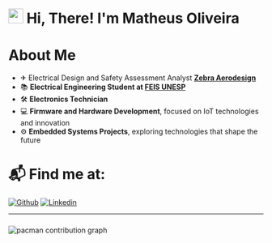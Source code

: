 # <img src="https://github.com/TheDudeThatCode/TheDudeThatCode/blob/master/Assets/Hi.gif" width="29px"> Hi, There! I'm Matheus Oliveira

# About Me
* ✈ Electrical Design and Safety Assessment Analyst **[Zebra Aerodesign](https://www.instagram.com/equipe_zebra/)**  
* 📚 **Electrical Engineering Student at [FEIS UNESP](https://www.feis.unesp.br/#!/dee)**  
* 🛠 **Electronics Technician**
* 💻 **Firmware and Hardware Development**, focused on IoT technologies and innovation  
* ⚙️ **Embedded Systems Projects**, exploring technologies that shape the future  


# 📬 Find me at:
 
  [![Github](https://img.shields.io/badge/-Github-000?style=flat&logo=Github&logoColor=white)](https://github.com/oliveiralx)
  [![Linkedin](https://img.shields.io/badge/-LinkedIn-%230077B5?style=for-the-badge&logo=linkedin&logoColor=white)](https://www.linkedin.com/in/matheus-de-oliveira-alexandre-3ba158233/)
___
  ###

<picture>
  <source media="(prefers-color-scheme: dark)" srcset="https://raw.githubusercontent.com/oliveiralx/oliveiralx/output/pacman-contribution-graph-dark.svg">
  <source media="(prefers-color-scheme: light)" srcset="https://raw.githubusercontent.com/oliveiralx/oliveiralx/output/pacman-contribution-graph.svg">
  <img alt="pacman contribution graph" src="https://raw.githubusercontent.com/oliveiralx/oliveiralx/output/pacman-contribution-graph.svg">
</picture>

###

